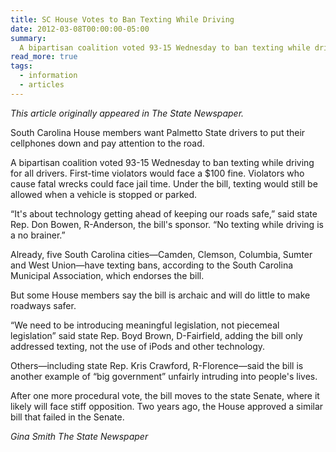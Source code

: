 ```yaml
---
title: SC House Votes to Ban Texting While Driving
date: 2012-03-08T00:00:00-05:00
summary:
  A bipartisan coalition voted 93-15 Wednesday to ban texting while driving for all drivers. First-time violators would face a $100 fine. Violators who cause fatal wrecks could face jail time. Under the bill, texting would still be allowed when a vehicle is stopped or parked.
read_more: true
tags:
  - information
  - articles
---
```

*This article originally appeared in The State Newspaper.*

South Carolina House members want Palmetto State drivers to put their cellphones down and pay attention to the road.

A bipartisan coalition voted 93-15 Wednesday to ban texting while driving for all drivers. First-time violators would face a $100 fine. Violators who cause fatal wrecks could face jail time. Under the bill, texting would still be allowed when a vehicle is stopped or parked.

&ldquo;It's about technology getting ahead of keeping our roads safe,&rdquo; said state Rep. Don Bowen, R-Anderson, the bill's sponsor. &ldquo;No texting while driving is a no brainer.&rdquo;

Already, five South Carolina cities&mdash;Camden, Clemson, Columbia, Sumter and West Union&mdash;have texting bans, according to the South Carolina Municipal Association, which endorses the bill.

But some House members say the bill is archaic and will do little to make roadways safer.

&ldquo;We need to be introducing meaningful legislation, not piecemeal legislation&rdquo; said state Rep. Boyd Brown, D-Fairfield, adding the bill only addressed texting, not the use of iPods and other technology.

Others&mdash;including state Rep. Kris Crawford, R-Florence&mdash;said the bill is another example of &ldquo;big government&rdquo; unfairly intruding into people's lives.

After one more procedural vote, the bill moves to the state Senate, where it likely will face stiff opposition. Two years ago, the House approved a similar bill that failed in the Senate.

*Gina Smith*
*The State Newspaper*